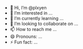 - 👋 Hi, I’m @plxyen
- 👀 I’m interested in ...
- 🌱 I’m currently learning ...
- 💞️ I’m looking to collaborate on ...
- 📫 How to reach me ...
- 😄 Pronouns: ...
- ⚡ Fun fact: ...

<!---
plxyen/plxyen is a ✨ special ✨ repository because its `README.md` (this file) appears on your GitHub profile.
You can click the Preview link to take a look at your changes.
--->
